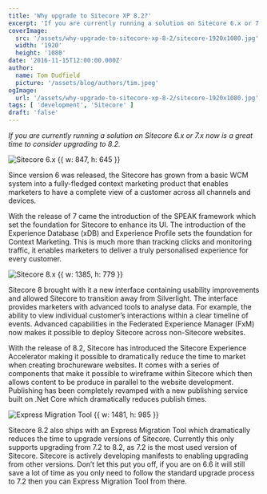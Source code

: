 ```yaml
---
title: 'Why upgrade to Sitecore XP 8.2?'
excerpt: 'If you are currently running a solution on Sitecore 6.x or 7.x now is a great time to consider upgrading to 8.2.'
coverImage: 
  src: '/assets/why-upgrade-to-sitecore-xp-8-2/sitecore-1920x1080.jpg'
  width: '1920'
  height: '1080'
date: '2016-11-15T12:00:00.000Z'
author:
  name: Tom Dudfield
  picture: '/assets/blog/authors/tim.jpeg'
ogImage:
  url: '/assets/why-upgrade-to-sitecore-xp-8-2/sitecore-1920x1080.jpg'
tags: [ 'development', 'Sitecore' ]
draft: 'false'
---
```


*If you are currently running a solution on Sitecore 6.x or 7.x now is a great time to consider upgrading to 8.2.*

![Sitecore 6.x {{ w: 847, h: 645 }}](/assets/why-upgrade-to-sitecore-xp-8-2/Sitecore6-1.png)

Since version 6 was released, the Sitecore has grown from a basic WCM system into a fully-fledged context marketing product that enables marketers to have a complete view of a customer across all channels and devices.
 
With the release of 7 came the introduction of the SPEAK framework which set the foundation for Sitecore to enhance its UI. The introduction of the Experience Database (xDB) and Experience Profile sets the foundation for Context Marketing. This is much more than tracking clicks and monitoring traffic, it enables marketers to deliver a truly personalised experience for every customer.	

![Sitecore 8.x {{ w: 1385, h: 779 }}](/assets/why-upgrade-to-sitecore-xp-8-2/Sitecore8.png)

Sitecore 8 brought with it a new interface containing usability improvements and allowed Sitecore to transition away from Silverlight. The interface provides marketers with advanced tools to analyse data. For example, the ability to view individual customer’s interactions within a clear timeline of events. Advanced capabilities in the Federated Experience Manager (FxM) now makes it possible to deploy Sitecore across non-Sitecore websites.

With the release of 8.2, Sitecore has introduced the Sitecore Experience Accelerator making it possible to dramatically reduce the time to market when creating brochureware websites. It comes with a series of components that make it possible to wireframe within Sitecore which then allows content to be produce in parallel to the website development. Publishing has been completely revamped with a new publishing service built on .Net Core which dramatically reduces publish times.

![Express Migration Tool {{ w: 1481, h: 985 }}](/assets/why-upgrade-to-sitecore-xp-8-2/Express-Migration.png)

Sitecore 8.2 also ships with an Express Migration Tool which dramatically reduces the time to upgrade versions of Sitecore. Currently this only supports upgrading from 7.2 to 8.2, as 7.2 is the most used version of Sitecore. Sitecore is actively developing manifests to enabling upgrading from other versions. Don’t let this put you off, if you are on 6.6 it will still save a lot of time as you only need to follow the standard upgrade process to 7.2 then you can Express Migration Tool from there.